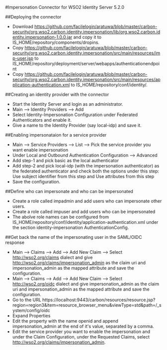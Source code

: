 #Impersonation Connector for WSO2 Identity Server 5.2.0

##Deploying the connector

* Download https://github.com/facilelogin/aratuwa/blob/master/carbon-security/org.wso2.carbon.identity.impersonation/lib/org.wso2.carbon.identity.impersonation-1.0.0.jar and copy it to IS_HOME/repository/components/dropins. 
* Copy https://github.com/facilelogin/aratuwa/blob/master/carbon-security/org.wso2.carbon.identity.impersonation/src/main/resources/imp-user.jsp to IS_HOME/repository/deployment/server/webapps/authenticationendpoint
* Copy https://github.com/facilelogin/aratuwa/blob/master/carbon-security/org.wso2.carbon.identity.impersonation/src/main/resources/application-authentication.xml to IS_HOME/repository/conf/identity/.

##Creating an identity provider with the connector
* Start the Identity Server and login as an administrator.
* Main --> Identity Providers --> Add
* Select Identity-Impersonation Configuration under Federated Authenticators and enable it. 
* Give a name to the Identity Provider (say local-idp) and save it.

##Enabling impersonataion for a service provider
* Main --> Service Providers --> List --> Pick the service provider you want enable impersonation
* Under Local and Outbound Authentication Configuration --> Advanced
* Add step-1 and pick basic as the local authenticator
* Add step-2 and pick local-idp (with the impersonation authenticator) as the federated authenticator and check both the options under this step: Use subject identifier from this step and Use attributes from this step
* Save the configuration.

##Define who can impersonate and who can be impersonated
* Create a role called impadmin and add users who can impersonate other users.
* Create a role called impuser and add users who can be impersonated
* The abolve role names can be configured from IS_HOME/repository/conf/identity/application-authentication.xml under the section identity-impersonation AuthenticationConfig.

##Get back the name of the impersonating user in the SAML/OIDC response
* Main --> Claims --> Add --> Add New Claim --> Select http://wso2.org/claims dialect and give http://wso2.org/claims/impersonation_admin as the claim uri and impersonation_admin as the mapped attribute and save the configuration.
* Main --> Claims --> Add --> Add New Claim --> Select http://wso2.org/oidc dialect and give impersonation_admin as the claim uri and impersonation_admin as the mapped attribute and save the configuration.
* Go to the URL https://localhost:9443/carbon/resources/resource.jsp?region=region3&item=resource_browser_menu&viewType=std&path=/_system/config/oidc 
* Expand Properties
* Edit the property with the name openid and append impersonation_admin at the end of it's value, separated by a comma.
* Edit the service provider you want to enable the impersonation and under the Claim Configuration, under the Requested Claims, select http://wso2.org/claims/impersonation_admin. 

